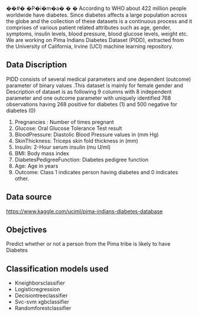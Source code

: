 ��#� �P�i�m�a�
�
�
According to WHO about 422 million people worldwide have diabetes. Since diabetes affects a large population across the globe and the collection of these datasets is a continuous process and it comprises of various patient related attributes such as age, gender, symptoms, insulin levels, blood pressure, blood glucose levels, weight etc. We are working on Pima Indians Diabetes Dataset (PIDD), extracted from the University of California, Irvine (UCI) machine learning repository.

## Data Discription 
PIDD consists of several medical parameters and one dependent (outcome) parameter of binary values .This dataset is mainly for female gender and Description of dataset is as following
9 columns with 8 independent parameter and one outcome parameter with uniquely identified 768 observations having 268 positive for diabetes (1) and 500 negative for diabetes (0)
1. Pregnancies : Number of times pregnant
2. Glucose: Oral Glucose Tolerance Test result
3. BloodPressure: Diastolic Blood Pressure values in (mm Hg)
4. SkinThickness: Triceps skin fold thickness in (mm)
5. Insulin: 2-Hour serum insulin (mu U/ml)
6. BMI: Body mass index
7. DiabetesPedigreeFunction: Diabetes pedigree function
8. Age: Age in years
9. Outcome: Class 1 indicates person having diabetes and 0 indicates other.

## Data source
https://www.kaggle.com/uciml/pima-indians-diabetes-database

## Obejctives
Predict whether or not a person from the Pima tribe is likely to have Diabetes

## Classification models used

- Kneighborsclassifier 
- Logisticregression 
- Decisiontreeclassifier 
- Svc-svm xgbclassifier 
- Randomforestclassifier
